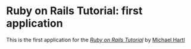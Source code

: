 # Ruby on Rails Tutorial: first application

This is the first application for the [*Ruby on Rails Tutorial*](http://railstutorial.org/) by [Michael Hartl](http://michaelhartl.com/)

